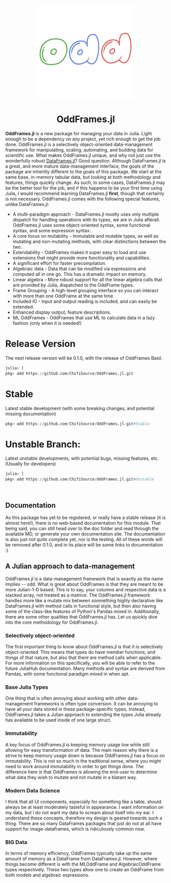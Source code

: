 <div align="center">
  <img src="https://github.com/ChifiSource/OddFrames.jl/blob/Unstable/assets/oddframes.png" width = 300 height = 300>
  <h1>OddFrames.jl</h1>

 </div>
 
 
  **OddFrames.jl** is a new package for managing your data in Julia. Light enough to be a dependency on any project, yet rich enough to get the job done. OddFrames.jl is a selectively object-oriented data-management framework for manipulating, scaling, automating, and building data for scientific use. What makes OddFrames.jl unique, and why not just use the wonderfully robust [DataFrames.jl](https://github.com/JuliaData/DataFrames.jl)? Good question. Although DataFrames.jl is a great, and more mature data-management interface, the goals of the package are inheritly different to the goals of this package. We start at the same base, in-memory tabular data, but looking at both methodology and features, things quickly change. As such, in some cases, DataFrames.jl may be the better tool for the job, and if this happens to be your first time using Julia, I would recommend learning DataFrames.jl **first**, though that certainly is not necessary. OddFrames.jl comes with the following special features, unlike DataFrames.jl:
- A multi-paradigm approach - DataFrames.jl mostly uses only multiple dispatch for handling operations with its types, we are in Julia afterall. OddFrames.jl uses some object-oriented syntax, some functional syntax, and some expression syntax.
- A core focus on mutability - Immutable and mutable types, as well as mutating and non-mutating methods, with clear distinctions between the two.
- Extendability - OddFrames makes it super easy to load and use extensions that might provide more functionality and capabilities.
- A significant effort for faster precompilation.
- Algebraic data - Data that can be modified via expressions and computed all in one go. This has a dramatic impact on memory.
- Linear algebra - More robust support for all the linear algebra calls that are provided by Julia, dispatched to the OddFrame types.
- Frame Grouping - A high-level grouping interface so you can interact with more than one OddFrame at the same time.
- Included IO - Input and output reading is included, and can easily be extended.
- Enhanced display output, feature descriptions.
- ML OddFrames - OddFrames that use ML to calculate data in a lazy fashion (only when it is needed!)
# Release Version
The next release version will be 0.1.0, with the release of OddFrames Basil.
```julia
julia> ]
pkg> add https://github.com/ChifiSource/OddFrames.jl.git
```
# Stable
Latest stable development (with some breaking changes, and potential missing documentation)
```julia
pkg> add https://github.com/ChifiSource/OddFrames.jl.git#Stable
```
# Unstable Branch:
Latest unstable developments, with potential bugs, missing features, etc. (Usually for developers)
```julia
julia> ]
pkg> add https://github.com/ChifiSource/OddFrames.jl.git#Unstable
```

  
  <div align = "left">
<br>

## Documentation
As this package has yet to be registered, or really have a stable release (it is almost here!), there is no web-based documentation for this module. That being said, you can still head over to the doc folder and read through the available MD, or generate your own documentation site. The documentation is also just not quite complete yet, nor is the testing. All of these words will be removed after 0.1.0, and in its place will be some links to documentation :)
## A Julian approach to data-management 
OddFrames.jl is a data-management framework that is exactly as the name implies -- odd. What is great about OddFrames is that they are meant to be more Julian-1-D based. This is to say, your columns and respective data is a stacked array, not treated as a matrice. The OddFrames.jl framework handles more like a mutate mix between sonmething highly declarative like DataFrames.jl with method calls in functional style, but then also having some of the class-like features of Python's Pandas mixed in. Additionally, there are some other qualities that OddFrames.jl has. Let us quickly dive into the core methodology for OddFrames.jl.
### Selectively object-oriented
The first important thing to know about OddFrames.jl is that it is selectively object-oriented. This means that types do have member functions, and things of that nature, but also that there are method calls when applicable. For more information on this specifically, you will be able to refer to the future JuliaHub documentation. Many methods and syntax are derived from Pandas, with some functional paradigm mixed in when apt.
### Base Julia Types
One thing that is often annoying about working with other data-management frameworks is often type conversion. It can be annoying to have all your data stored in these package-specific types. Instead, OddFrames.jl takes a Julian approach to extending the types Julia already has available to be used inside of one large struct.
### Immutability
A key focus of OddFrames.jl is keeping memory usage low while still allowing for easy transformation of data. The main reason why there is a strive to keep memory usage down is because OddFrames.jl has a focus on immutability. This is not so much in the traditional sense, where you might need to work around immutability in order to get things done. The difference here is that OddFrames is allowing the end-user to determine what data they wish to mutate and not mutate in a blatant way.
 ### Modern Data Science
I think that all UI components, especially for something like a table, should always be at least moderately tasteful in appearance. I want information on my data, but I do not want my data to scream about itself into my ear. I understand these concepts, therefore my design is geared towards such a thing. There are so many DataFrames packages that just do not at all have support for image-dataframes, which is ridiculously common now.
### BIG Data
In terms of memory efficiency, OddFrames typically take up the same amount of memory as a DataFrame from DataFrames.jl. However, where things become different is with the MLOddFrame and AlgebraicOddFrame types respectively. These two types allow one to create an OddFrame from both models and algebraic expressions.
